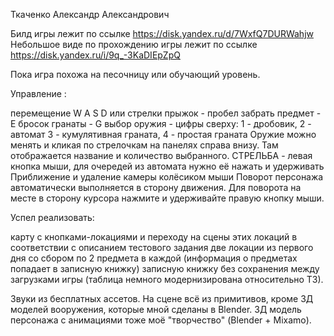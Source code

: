 Ткаченко Александр Александрович

Билд игры лежит по ссылке https://disk.yandex.ru/d/7WxfQ7DURWahjw Небольшое виде по прохождению игры лежит по ссылке https://disk.yandex.ru/i/9q_-3KaDIEpZpQ

Пока игра похожа на песочницу или обучающий уровень.

Управление :

перемещение W A S D или стрелки
прыжок - пробел
забрать предмет - E
бросок гранаты - G
выбор оружия - цифры сверху:
1 - дробовик, 2 - автомат
3 - кумулятивная граната, 4 - простая граната
Оружие можно менять и кликая по стрелочкам на панелях справа внизу. Там отображается название и количество выбранного.
СТРЕЛЬБА - левая кнопка мыши, для очередей из автомата нужно её нажать и удерживать
Приближение и удаление камеры колёсиком мыши
Поворот персонажа автоматически выполняется в сторону движения. Для поворота на месте в сторону курсора нажмите и удерживайте правую кнопку мыши.


Успел реализовать:

карту с кнопками-локациями и переходу на сцены этих локаций в соответствии с описанием тестового задания
две локации из первого дня со сбором по 2 предмета в каждой (информация о предметах попадает в записную книжку)
записную книжку без сохранения между загрузками игры (таблица немного модернизирована относительно ТЗ).

Звуки из бесплатных ассетов. На сцене всё из примитивов, кроме 3Д моделей вооружения, которые мной сделаны в Blender. ЗД модель персонажа с анимациями тоже моё "творчество" (Blender + Mixamo).
